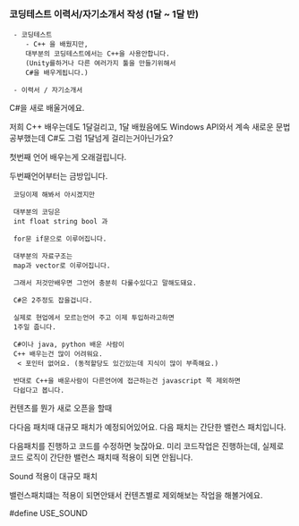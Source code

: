 ﻿### 코딩테스트 이력서/자기소개서 작성 (1달 ~ 1달 반)
```
 - 코딩테스트
	- C++ 을 배웠지만, 
	대부분의 코딩테스트에서는 C++을 사용안합니다.
	(Unity를하거나 다른 여러가지 툴을 만들기위해서 
	C#을 배우게됩니다.)

 - 이력서 / 자기소개서
```


C#을 새로 배울거에요.


저희 C++ 배우는데도 1달걸리고, 
1달 배웠음에도 Windows API와서 계속 새로운 문법 공부했는데
C#도 그럼 1달넘게 걸리는거아닌가요?


첫번째 언어 배우는게 오래걸립니다.

두번째언어부터는 금방입니다.
```
 코딩이제 해봐서 아시겠지만

 대부분의 코딩은 
 int float string bool 과

 for문 if문으로 이루어집니다.
 
 대부분의 자료구조는
 map과 vector로 이루어집니다.

 그래서 저것만배우면 그언어 충분히 다룰수있다고 말해도돼요.

 C#은 2주정도 잡을겁니다.

 실제로 현업에서 모르는언어 주고 이제 투입하라고하면
 1주일 줍니다.
```

```
 C#이나 java, python 배운 사람이
 C++ 배우는건 많이 어려워요.
  < 포인터 없어요. (동적할당도 있긴있는데 지식이 많이 부족해요.)

 반대로 C++을 배운사람이 다른언어에 접근하는건 javascript 쪽 제외하면
 다쉽다고 봅니다.
```




컨텐츠를 뭔가 새로 오픈을 할때


다다음 패치때 대규모 패치가 예정되어있어요.
다음 패치는 간단한 밸런스 패치입니다.


다음패치를 진행하고 코드를 수정하면 늦잖아요.
미리 코드작업은 진행하는데,
실제로 코드 로직이 간단한 밸런스 패치때 적용이 되면 안됩니다.

Sound 적용이 대규모 패치

밸런스패치떄는 적용이 되면안돼서
컨텐츠별로 제외해보는 작업을 해볼거에요.


#define USE_SOUND